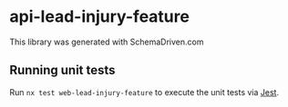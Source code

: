 
# api-lead-injury-feature

This library was generated with SchemaDriven.com

## Running unit tests

Run `nx test web-lead-injury-feature` to execute the unit tests via [Jest](https://jestjs.io).

